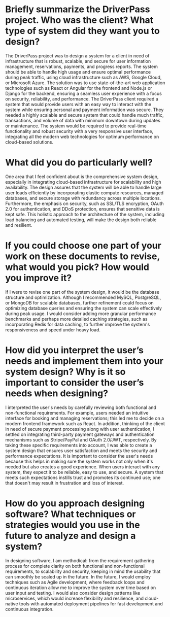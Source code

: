 # Briefly summarize the DriverPass project. Who was the client? What type of system did they want you to design?
The DriverPass project was to design a system for a client in need of infrastructure that is robust, scalable, and secure for user information management, reservations, payments, and progress reports. The system should be able to handle high usage and ensure optimal performance during peak traffic, using cloud infrastructure such as AWS, Google Cloud, or Microsoft Azure. The solution was to use state-of-the-art web application technologies such as React or Angular for the frontend and Node.js or Django for the backend, ensuring a seamless user experience with a focus on security, reliability, and performance.
The DriverPass client required a system that would provide users with an easy way to interact with the system while ensuring personal and payment information was secure. They needed a highly scalable and secure system that could handle much traffic, transactions, and volume of data with minimum downtown during updates or maintenance. The system would be required to provide real-time functionality and robust security with a very responsive user interface, integrating all the modern web technologies for optimum performance on cloud-based solutions.
# What did you do particularly well?
One area that I feel confident about is the comprehensive system design, especially in integrating cloud-based infrastructure for scalability and high availability. The design assures that the system will be able to handle large user loads efficiently by incorporating elastic compute resources, managed databases, and secure storage with redundancy across multiple locations. Furthermore, the emphasis on security, such as SSL/TLS encryption, OAuth 2.0 for authentication, and DDoS protection, ensures that sensitive data is kept safe. This holistic approach to the architecture of the system, including load balancing and automated testing, will make the design both reliable and resilient.
# If you could choose one part of your work on these documents to revise, what would you pick? How would you improve it?
If I were to revise one part of the system design, it would be the database structure and optimization. Although I recommended MySQL, PostgreSQL, or MongoDB for scalable databases, further refinement could focus on optimizing database queries and ensuring the system can scale effectively during peak usage. I would consider adding more granular performance benchmarks and perhaps more detailed caching strategies, such as incorporating Redis for data caching, to further improve the system's responsiveness and speed under heavy load.
# How did you interpret the user’s needs and implement them into your system design? Why is it so important to consider the user’s needs when designing?
I interpreted the user's needs by carefully reviewing both functional and non-functional requirements. For example, users needed an intuitive interface for booking and managing reservations; this led me to decide on a modern frontend framework such as React. In addition, thinking of the client in need of secure payment processing along with user authentication, I settled on integrating third-party payment gateways and authentication mechanisms such as Stripe/PayPal and OAuth 2.0/JWT, respectively. By taking these specific requirements into account, I was able to create a system design that ensures user satisfaction and meets the security and performance expectations.
It is important to consider the user's needs because this helps in making sure the system works not only when it's needed but also creates a good experience. When users interact with any system, they expect it to be reliable, easy to use, and secure. A system that meets such expectations instills trust and promotes its continued use; one that doesn't may result in frustration and loss of interest.
# How do you approach designing software? What techniques or strategies would you use in the future to analyze and design a system?
In designing software, I am methodical: from the requirement gathering process for complete clarity on both functional and non-functional requirements, to scalability and security, keeping in mind the usability that can smoothly be scaled up in the future. In the future, I would employ techniques such as Agile development, where feedback loops and continuous iteration allow me to improve the system over time based on user input and testing. I would also consider design patterns like microservices, which would increase flexibility and resilience, and cloud-native tools with automated deployment pipelines for fast development and continuous integration.
